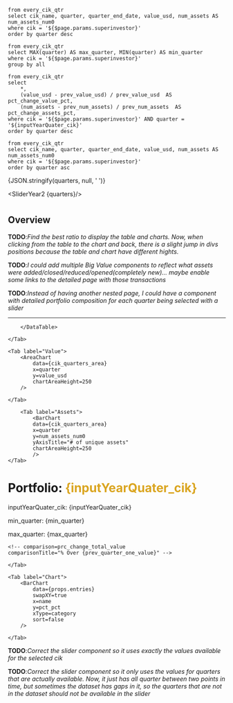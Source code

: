 ```cik_quarters_table
from every_cik_qtr
select cik_name, quarter, quarter_end_date, value_usd, num_assets AS num_assets_num0
where cik = '${$page.params.superinvestor}'
order by quarter desc
```
```cik_max_min_quarter
from every_cik_qtr
select MAX(quarter) AS max_quarter, MIN(quarter) AS min_quarter
where cik = '${$page.params.superinvestor}'
group by all
```


```cik_quarters_table_filtered_quarter
from every_cik_qtr
select 
    *,
    (value_usd - prev_value_usd) / prev_value_usd  AS pct_change_value_pct,
    (num_assets - prev_num_assets) / prev_num_assets  AS pct_change_assets_pct,
where cik = '${$page.params.superinvestor}' AND quarter = '${inputYearQuater_cik}'
order by quarter desc
```



```cik_quarters_area
from every_cik_qtr
select cik_name, quarter, quarter_end_date, value_usd, num_assets AS num_assets_num0
where cik = '${$page.params.superinvestor}'
order by quarter asc
```

<script>
// /** @type {import('./$types').PageData} */
    // import { quarter } from '/../../stores.js';
    $: quarters = cik_quarters_area.map(item => (item.quarter));
    
    let inputYearQuater_cik = cik_quarters_table.map(q => q.quarter)[1]
    // $: quarter.set(inputYearQuater_cik)   
    
    let min_quarter = cik_max_min_quarter.map(q => q.min_quarter)[0]
    let max_quarter = cik_max_min_quarter.map(q => q.max_quarter)[0]    
</script>
{JSON.stringify(quarters, null, ' ')}

<SliderYear2  {quarters}/>

# <span style="color: goldenrod;">**<Value data={cik_quarters_table}  column=cik_name row=0/>**</span>
## Overview
**TODO**:*Find the best ratio to display the table and charts. Now, when clicking from the table
to the chart and back, there is a slight jump in divs positions because the table and chart have different hights.*

**TODO**:*I could add multiple Big Value components to reflect what assets were added/closed/reduced/opened(completely new)... maybe enable some links to the detailed page with those transactions*

**TODO**:*Instead of having another nested page, I could have a component with detailed portfolio
composition for each quarter being selected with a slider*
<hr>

<Tabs>
    <Tab label="Table">
        <DataTable data="{cik_quarters_table}" link="quarter" search="true" rows=9>
            <Column id="quarter" />
            <Column id="value_usd" />
            <Column id="num_assets_num0" title= "# of Assets"/>
            
        </DataTable>

    </Tab>

    <Tab label="Value">
        <AreaChart 
            data={cik_quarters_area}
            x=quarter 
            y=value_usd
            chartAreaHeight=250
        />

    </Tab>

        <Tab label="Assets">
            <BarChart 
            data={cik_quarters_area}
            x=quarter 
            y=num_assets_num0
            yAxisTitle="# of unique assets"
            chartAreaHeight=250
            />
    </Tab>
</Tabs>

# Portfolio: <span style="color: goldenrod;">{inputYearQuater_cik}</span>

<!-- quarter: {$quarter} -->

inputYearQuater_cik: {inputYearQuater_cik}

min_quarter: {min_quarter}

max_quarter: {max_quarter}


<RangeInputYear min={min_quarter} max={max_quarter} bind:value={inputYearQuater_cik} />


<BigValue
    data={cik_quarters_table_filtered_quarter}
    title="Portfolio Value"
    value=value_usd  
    fmt='$#,##0.0,,,"B"'
    comparison=pct_change_value_pct
    comparisonTitle="Qtr over Qtr"
/>

    <!-- comparison=prc_change_total_value
    comparisonTitle="% Over {prev_quarter_one_value}" -->

<BigValue
    data={cik_quarters_table_filtered_quarter}
    title="# of Assets"
    value=num_assets 
    fmt='#,##0'  
    comparison=pct_change_assets_pct
    comparisonTitle="Qtr over Qtr"
/>



<!-- <BigValue
    data={cik_quarters_table_filtered_quarter}
    value=num_assets 
    fmt='#,##0'  
    comparison=pct_change_assets_pct
    comparisonTitle="Qtr over Qtr"
/> -->

<!-- <BigValue
    data={summary_filtered}
    title="# of Assets"
    value=num_assets  
    fmt='#,##0'  
/> -->




<!-- # **<Value data={props.entries} column=cik_name />** -->
 <!-- in **{$page.params.superinvestor}**: -->


<!-- <DataTable
    data={props.entries} search=true>
    <Column id="cusip_ticker" title='Ticker'/>
    <Column id="cusip_ticker_name" title='Name'/>
    <Column id="value" title='Value' fmt='$#,##0.0,,"M"'/>
    <Column id="pct" title='%Fund', fmt='#,##0%'/>
    <Column id="avg_price_usd" title='Reported Price'/>
</DataTable>  -->





<!-- # **<Value data={props.entries} column=cik_name />** in **{inputYearQuater_cik}**: -->

<Tabs>
    <Tab label="Table">
        <DataTable data="{props.entries}" search="true" rows=9>
            <Column id="cusip_ticker" title='Ticker'/>
            <Column id="name" />
            <Column id="value_usd" />            
            <Column id="pct_pct" title='%'/>
        </DataTable>

    </Tab>

    <Tab label="Chart">
        <BarChart 
            data={props.entries} 
            swapXY=true 
            x=name 
            y=pct_pct 
            xType=category 
            sort=false
        />

    </Tab>
</Tabs>

**TODO**:*Correct the slider component so it uses exactly the values available for the selected cik*

**TODO**:*Correct the slider component so it only uses the values for quarters that are actually*
*available. Now, it just has all quarter between two points in time, but sometimes the dataset has*
*gaps in it, so the quarters that are not in the dataset should not be available in the slider*

<SliderYear />




<!-- {#each $page as record}

<li>{JSON.stringify(record, null, 2)}</li>

{/each} -->


<!-- {JSON.stringify(Object.keys($page), null, 2)} -->
<!-- {JSON.stringify(Object.keys($page.data.data.cik_quarters_area[0]), null, 2)} -->
